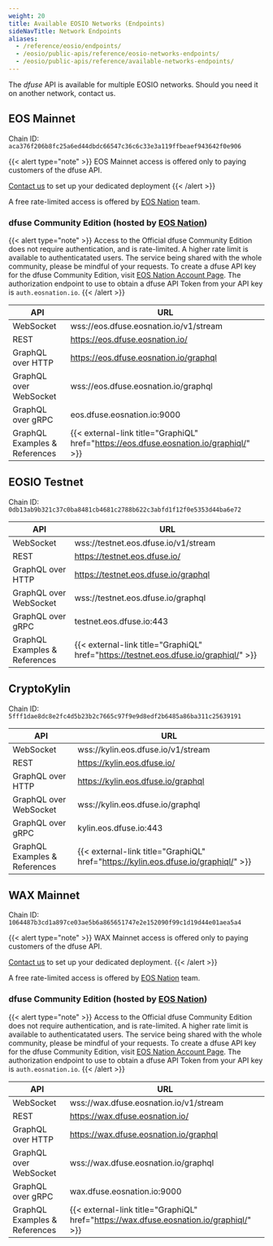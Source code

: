 ```yaml
---
weight: 20
title: Available EOSIO Networks (Endpoints)
sideNavTitle: Network Endpoints
aliases:
  - /reference/eosio/endpoints/
  - /eosio/public-apis/reference/eosio-networks-endpoints/
  - /eosio/public-apis/reference/available-networks-endpoints/
---
```


The _dfuse_ API is available for multiple EOSIO networks. Should you need it on another network, contact us.

## EOS Mainnet

Chain ID: `aca376f206b8fc25a6ed44dbdc66547c36c6c33e3a119ffbeaef943642f0e906`

{{< alert type="note" >}}
EOS Mainnet access is offered only to paying customers of the dfuse API.

[Contact us](https://www.dfuse.io/pricing) to set up your dedicated deployment
{{< /alert >}}

A free rate-limited access is offered by [EOS Nation](https://eosnation.io/) team.

### dfuse Community Edition (hosted by [EOS Nation](https://eosnation.io/))

{{< alert type="note" >}}
Access to the Official dfuse Community Edition does not require authentication, and is rate-limited. A higher rate limit is available to authenticatated users. The service being shared with the whole community, please be mindful of your requests. To create a dfuse API key for the dfuse Community Edition, visit [EOS Nation Account Page](https://account.eosnation.io). The authorization endpoint to use to obtain a dfuse API Token from your API key is `auth.eosnation.io`.
{{< /alert >}}

| API       | URL                                                                                                                                   |
| --------- | ------------------------------------------------------------------------------------------------------------------------------------- |
| WebSocket | wss://eos.dfuse.eosnation.io/v1/stream                                                                                                  |
| REST      | https://eos.dfuse.eosnation.io/                                                                                                         |
| GraphQL over HTTP  | https://eos.dfuse.eosnation.io/graphql                                                                                                         |
| GraphQL over WebSocket | wss://eos.dfuse.eosnation.io/graphql                                                                                                         |
| GraphQL over gRPC  | eos.dfuse.eosnation.io:9000                                                                                                         |
| GraphQL Examples & References | {{< external-link title="GraphiQL" href="https://eos.dfuse.eosnation.io/graphiql/" >}} |

## EOSIO Testnet

Chain ID: `0db13ab9b321c37c0ba8481cb4681c2788b622c3abfd1f12f0e5353d44ba6e72`

| API       | URL                                                                                                                                  |
| --------- | ------------------------------------------------------------------------------------------------------------------------------------ |
| WebSocket | wss://testnet.eos.dfuse.io/v1/stream                                                                                                 |
| REST      | https://testnet.eos.dfuse.io/                                                                                                        |
| GraphQL over HTTP  | https://testnet.eos.dfuse.io/graphql                                                                                                         |
| GraphQL over WebSocket | wss://testnet.eos.dfuse.io/graphql                                                                                                         |
| GraphQL over gRPC  | testnet.eos.dfuse.io:443                                                                                                        |
| GraphQL Examples & References | {{< external-link title="GraphiQL" href="https://testnet.eos.dfuse.io/graphiql/" >}} |

## CryptoKylin

Chain ID: `5fff1dae8dc8e2fc4d5b23b2c7665c97f9e9d8edf2b6485a86ba311c25639191`

| API       | URL                                                                                                                               |
| --------- | --------------------------------------------------------------------------------------------------------------------------------- |
| WebSocket | wss://kylin.eos.dfuse.io/v1/stream                                                                                                |
| REST      | https://kylin.eos.dfuse.io/                                                                                                       |
| GraphQL over HTTP  | https://kylin.eos.dfuse.io/graphql                                                                                                         |
| GraphQL over WebSocket | wss://kylin.eos.dfuse.io/graphql                                                                                                         |
| GraphQL over gRPC  | kylin.eos.dfuse.io:443                                                                                                        |
| GraphQL Examples & References | {{< external-link title="GraphiQL" href="https://kylin.eos.dfuse.io/graphiql/" >}} |

## WAX Mainnet

Chain ID: `1064487b3cd1a897ce03ae5b6a865651747e2e152090f99c1d19d44e01aea5a4`

{{< alert type="note" >}}
WAX Mainnet access is offered only to paying customers of the dfuse API.

[Contact us](https://www.dfuse.io/pricing) to set up your dedicated deployment.
{{< /alert >}}

A free rate-limited access is offered by [EOS Nation](https://eosnation.io/) team.

### dfuse Community Edition (hosted by [EOS Nation](https://eosnation.io/))

{{< alert type="note" >}}
Access to the Official dfuse Community Edition does not require authentication, and is rate-limited. A higher rate limit is available to authenticatated users. The service being shared with the whole community, please be mindful of your requests. To create a dfuse API key for the dfuse Community Edition, visit [EOS Nation Account Page](https://account.eosnation.io). The authorization endpoint to use to obtain a dfuse API Token from your API key is `auth.eosnation.io`.
{{< /alert >}}

| API       | URL                                                                                                                                   |
| --------- | ------------------------------------------------------------------------------------------------------------------------------------- |
| WebSocket | wss://wax.dfuse.eosnation.io/v1/stream                                                                                                  |
| REST      | https://wax.dfuse.eosnation.io/                                                                                                         |
| GraphQL over HTTP  | https://wax.dfuse.eosnation.io/graphql                                                                                                         |
| GraphQL over WebSocket | wss://wax.dfuse.eosnation.io/graphql                                                                                                         |
| GraphQL over gRPC  | wax.dfuse.eosnation.io:9000                                                                                                        |
| GraphQL Examples & References | {{< external-link title="GraphiQL" href="https://wax.dfuse.eosnation.io/graphiql/" >}} |
